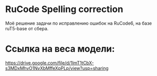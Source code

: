 # RuCode Spelling correction
Моё решение задачи по исправлению ошибок на RuCode6, на базе ruT5-base от сбера.
# Ссылка на веса модели: 
https://drive.google.com/file/d/1lmT1tCbX-s3MDxMhvO1NvXbMffeXpPLp/view?usp=sharing
